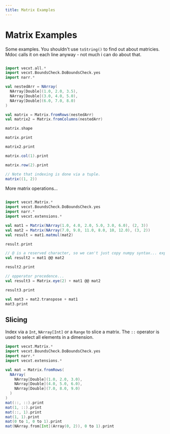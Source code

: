 ```yaml
---
title: Matrix Examples
---
```

# Matrix Examples

Some examples. You shouldn't use `toString()` to find out about matricies. Mdoc calls it on each line anyway - not much i can do about that.

```scala mdoc:to-string

import vecxt.all.*
import vecxt.BoundsCheck.DoBoundsCheck.yes
import narr.*

val nestedArr = NArray(
  NArray[Double](1.0, 2.0, 3.5),
  NArray[Double](3.0, 4.0, 5.0),
  NArray[Double](6.0, 7.0, 8.0)
)

val matrix = Matrix.fromRows(nestedArr)
val matrix2 = Matrix.fromColumns(nestedArr)

matrix.shape

matrix.print

matrix2.print

matrix.col(1).print

matrix.row(2).print

// Note that indexing is done via a tuple.
matrix((1, 2))

```
More matrix operations...

```scala mdoc:to-string

import vecxt.Matrix.*
import vecxt.BoundsCheck.DoBoundsCheck.yes
import narr.*
import vecxt.extensions.*

val mat1 = Matrix(NArray(1.0, 4.0, 2.0, 5.0, 3.0, 6.0), (2, 3))
val mat2 = Matrix(NArray(7.0, 9.0, 11.0, 8.0, 10, 12.0), (3, 2))
val result = mat1.matmul(mat2)

result.print

// @ is a reserved character, so we can't just copy numpy syntax... experimental
val result2 = mat1 @@ mat2

result2.print

// opperator precedence...
val result3 = Matrix.eye(2) + mat1 @@ mat2

result3.print

val mat3 = mat2.transpose + mat1
mat3.print

```

## Slicing

Index via a `Int`, `NArray[Int]` or a `Range` to slice a matrix. The `::` operator is used to select all elements in a dimension.

```scala mdoc:to-string
import vecxt.Matrix.*
import vecxt.BoundsCheck.DoBoundsCheck.yes
import narr.*
import vecxt.extensions.*

val mat = Matrix.fromRows(
  NArray(
    NArray[Double](1.0, 2.0, 3.0),
    NArray[Double](4.0, 5.0, 6.0),
    NArray[Double](7.0, 8.0, 9.0)
  )
)
mat(::, ::).print
mat(1, ::).print
mat(::, 1).print
mat(1, 1).print
mat(0 to 1, 0 to 1).print
mat(NArray.from[Int](Array(0, 2)), 0 to 1).print


```